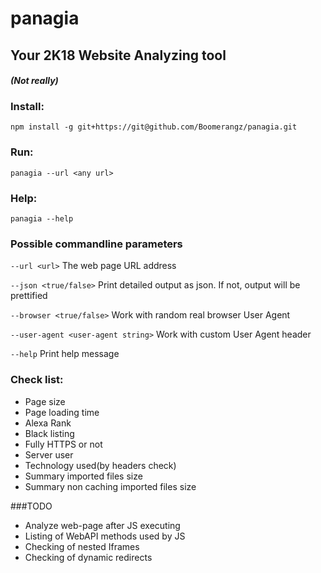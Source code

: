 # panagia

## Your 2K18 Website Analyzing tool

#### *(Not really)*

### Install:
`npm install -g git+https://git@github.com/Boomerangz/panagia.git`

### Run:
`panagia --url <any url>`

### Help:
`panagia --help`


### Possible commandline parameters
`--url <url>` The web page URL address

`--json <true/false>` Print detailed output as json. If not, output will be prettified

`--browser <true/false>` Work with random real browser User Agent

`--user-agent <user-agent string>`   Work with custom User Agent header

`--help`  Print help message

### Check list:
* Page size
* Page loading time
* Alexa Rank
* Black listing
* Fully HTTPS or not
* Server user
* Technology used(by headers check)
* Summary imported files size
* Summary non caching imported files size


###TODO
* Analyze web-page after JS executing
* Listing of WebAPI methods used by JS
* Checking of nested Iframes
* Checking of dynamic redirects